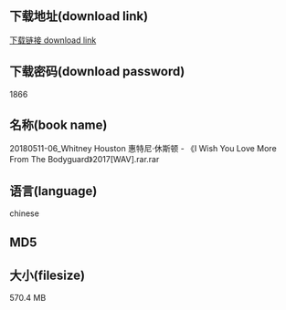 ## 下载地址(download link)
[下载链接 download link](https://voluble-croquembouche-d321dc.netlify.app/?s=20180511-06_Whitney+Houston++%E6%83%A0%E7%89%B9%E5%B0%BC%C2%B7%E4%BC%91%E6%96%AF%E9%A1%BF+-+%E3%80%8AI+Wish+You+Love+More+From+The+Bodyguard%E3%80%8B2017%5BWAV%5D.rar)

## 下载密码(download password)
1866

## 名称(book name)
20180511-06_Whitney Houston  惠特尼·休斯顿 - 《I Wish You Love More From The Bodyguard》2017[WAV].rar.rar

## 语言(language)
chinese

## MD5


## 大小(filesize)
570.4 MB

